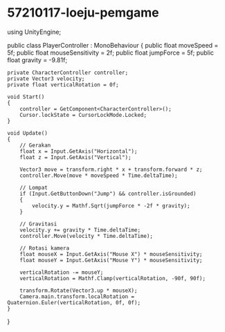 # 57210117-loeju-pemgame

using UnityEngine;

public class PlayerController : MonoBehaviour
{
    public float moveSpeed = 5f;
    public float mouseSensitivity = 2f;
    public float jumpForce = 5f;
    public float gravity = -9.81f;

    private CharacterController controller;
    private Vector3 velocity;
    private float verticalRotation = 0f;

    void Start()
    {
        controller = GetComponent<CharacterController>();
        Cursor.lockState = CursorLockMode.Locked;
    }

    void Update()
    {
        // Gerakan
        float x = Input.GetAxis("Horizontal");
        float z = Input.GetAxis("Vertical");

        Vector3 move = transform.right * x + transform.forward * z;
        controller.Move(move * moveSpeed * Time.deltaTime);

        // Lompat
        if (Input.GetButtonDown("Jump") && controller.isGrounded)
        {
            velocity.y = Mathf.Sqrt(jumpForce * -2f * gravity);
        }

        // Gravitasi
        velocity.y += gravity * Time.deltaTime;
        controller.Move(velocity * Time.deltaTime);

        // Rotasi kamera
        float mouseX = Input.GetAxis("Mouse X") * mouseSensitivity;
        float mouseY = Input.GetAxis("Mouse Y") * mouseSensitivity;

        verticalRotation -= mouseY;
        verticalRotation = Mathf.Clamp(verticalRotation, -90f, 90f);

        transform.Rotate(Vector3.up * mouseX);
        Camera.main.transform.localRotation = Quaternion.Euler(verticalRotation, 0f, 0f);
    }
}
